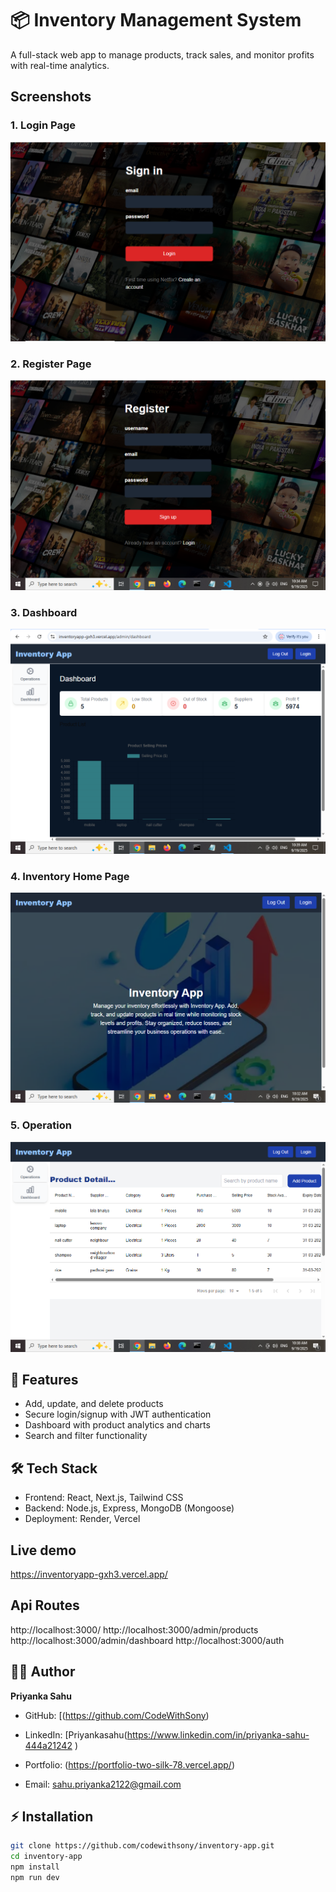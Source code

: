 # 📦 Inventory Management System

A full-stack web app to manage products, track sales, and monitor profits with real-time analytics.

## Screenshots

### 1. Login Page  
![Login Page](./screenshot/login.png)  

### 2. Register Page  
![Register Page](./screenshot/register.png)  

### 3. Dashboard
![Dashboard](./screenshot/dashboard.png)  

### 4. Inventory Home Page  
![Inventory Home Page](./screenshot/inventoryHomePage.png)  

### 5. Operation 
![Operation](./screenshot/operation.png)  


## 🚀 Features
- Add, update, and delete products
- Secure login/signup with JWT authentication
- Dashboard with product analytics and charts
- Search and filter functionality

## 🛠 Tech Stack
- Frontend: React, Next.js, Tailwind CSS
- Backend: Node.js, Express, MongoDB (Mongoose)
- Deployment: Render, Vercel

## Live demo
https://inventoryapp-gxh3.vercel.app/

## Api Routes
http://localhost:3000/
http://localhost:3000/admin/products
http://localhost:3000/admin/dashboard
http://localhost:3000/auth   

## 👩‍💻 Author

**Priyanka Sahu**  
- GitHub: [(https://github.com/CodeWithSony)
    
- LinkedIn: [Priyankasahu(https://www.linkedin.com/in/priyanka-sahu-444a21242 )
  
- Portfolio:
(https://portfolio-two-silk-78.vercel.app/)  
- Email: sahu.priyanka2122@gmail.com

## ⚡ Installation
```bash
git clone https://github.com/codewithsony/inventory-app.git
cd inventory-app
npm install
npm run dev







